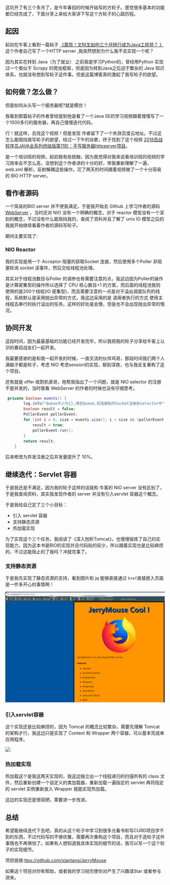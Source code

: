 这坑开了有三个多月了，是今年春招的时候开始写的方轮子。感觉很多基本的功能都已经完成了，下面分享上来给大家讲下写这个方轮子的心路历程。

## 起因

起初在牛客上看到一篇帖子 [《震惊！文科生如何三个月转行成为Java工程师？ 》](https://www.nowcoder.com/discuss/156087) 这个作者自己写了一个HTTP server ,我突然想到为什么我不去实现一个呢？

因为其实在转到 Java（为了就业） 之前我是学习Python的，曾经用Python 实现过一个类似于 Scrapy 的爬虫框架，但是因为转到Java之后迫于繁杂的 Java 知识体系，也就没有想到写轮子这件事。但是这篇博客真的激起了我写轮子的欲望。



## 如何做？怎么做？

但是如何从头写一个服务器呢?就是模仿！

我看到那篇帖子的作者曾经提到他是看了一个Java SE的学习视频跟着慢慢写了一个1000多行的服务器，再自己慢慢迭代代码。

行！就这样，去找这个视频！但是发现 作者留下了一个失效百度云地址。不过这怎么能阻挡我写轮子的欲望，经过一下午的谷歌，终于找到了这个视频 [2018百战程序员JAVA全系列终结版第11阶：手写服务器httpserver项目](https://www.bilibili.com/video/av31470470/?p=3)。

是一个培训班的视频，起初我有些抵触，因为我觉得对我来说看培训班的视频的学习效率会不怎么高，没想到这个作者讲的十分的好，带我重新理解了一遍，web.xml 解析，反射解耦这些操作。花了两天的时间跟着视频做了一个十分简易的 BIO HTTP server。

## 看作者源码

一个简易的BIO server 并不使我满足，于是我开始去 Github 上学习作者的源码 [WebServer](https://github.com/songxinjianqwe/WebServer) 。当时还对 NIO 没有一个明确的概念，对于 reactor 模型没有一个深刻的概念，不过没有什么能阻挡我的，查阅了资料并且了解了 unix IO 模型之后的我就开始继续看着作者的源码写轮子。

期间主要实现了:

### NIO Reactor

我的实现是用一个 Acceptor 阻塞的获取Socket 连接，然后使用多个Poller 非阻塞轮询 socket 读事件，然后交给线程池处理。

其实对于线程池数目与Poller 的调参也有需要注意的点，我这边因为Poller的操作是计算密集型的操作所以选择了 CPU 核心数目+1 的方案，而后面的线程池我则使用的是200个线程(IO 密集型)，而且需要注意的一点是对于溢出调度队列的线程，系统默认是采用抛出异常的方式，我这边采用的是 调用者执行的方式  使用主线程去串行的执行溢出的任务。这样的好处是会慢，但是也不会出现抛出异常的情况。

## 协同开发

这段时间，因为最最基础的功能已经开发完毕，所以我把我的轮子分享给牛客上认识的春招战友们一起开发。

我最要感谢的是和我一起开发的时候，一直交流的伙伴鸡哥，那段时间我们两个人满脑子都是轮子，考虑 NIO 考虑session的实现，聊到深夜，也与我反复重构了这个项目。

还有就是 offer 收割机表哥，他帮我指出了一个问题，就是 NIO selector 的注册不是并发的，当时我看 WebServer 的作者的时候也没有仔细思考。

```java
 private boolean events() {
        log.info("Queue大小为{},清空Queue,将连接到的Socket注册到selector中", events.size());
        boolean result = false;
        PollerEvent pollerEvent;
        for (int i = 0, size = events.size(); i < size && (pollerEvent = events.poll()) != null; i++) {
            result = true;
            pollerEvent.run();
        }
        return result;
    }
```

后来修改为并发注册之后并发量提升了 10%。

## 继续迭代：Servlet 容器 

于是我还是不满足，因为我的轮子这样的话就和 牛客的 NIO server 没有区别了，于是我查阅资料，其实我发现作者的 server 并没有引入servlet 容器这个概念。

于是我给自己定了三个小目标：

* 引入 servlet 容器 
* 支持静态资源
* 热加载实现

为了实现这个三个任务，我阅读了《深入刨析Tomcat》，也慢慢锻炼了自己的实现能力，因为这本书是BIO的实现并且代码贴的较少，所以跟着实现也是比较麻烦的，不过这能阻止的了我吗？冲就完事了。

### 支持静态资源

于是我先实现了静态资源的支持，看到图片和 jq 能够直接通过 `href`直接嵌入页面是一件多开心的事情啊！

![1561882183969](doc/images/1561882183969-1561883475753.png)

### 引入servlet容器

这个实现还是比较麻烦的，因为 Tomcat 的概念比较繁杂，需要先理解 Tomcat 的架构才行，我这边只是实现了 Context 和 Wrapper 两个容器，可以基本完成单应用程序。

![](https://segmentfault.com/img/remote/1460000009156128?w=550&h=358)

### 热加载实现

热加载这个是我这两天实现的，我这边独立出一个线程递归的扫描所有的 class 文件，然后重新创建一个自定义的类加载器，重新加载一遍指定的 servlet 再将指定的 servlet 实例重新放入 Wrapper 就能实现热加载。

这边的实现还是很简陋，需要进一步改进。



## 总结

希望能继续迭代下去吧，真的从这个轮子中学习到很多光看书和写CURD项目学不到的东西，不过代码写的不够优雅，需要再次重构这个项目，而且对于造轮子这件事情也不再惧怕了。如果有人想知道我具体实现的细节的话，我可以写一个这个轮子的实现细节。

项目链接:[ttps://github.com/xiantang/JerryMouse](https://github.com/xiantang/JerryMouse)

如果这个项目对你有帮助，或者我的学习经历使你对产生了兴趣请Star 或者参与进来。

